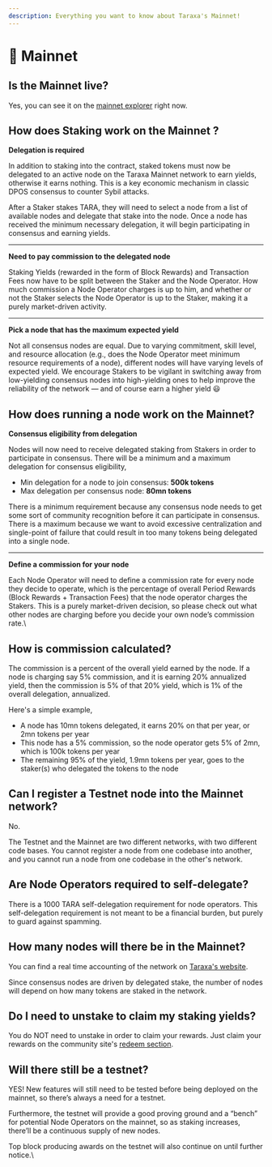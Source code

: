 ```yaml
---
description: Everything you want to know about Taraxa's Mainnet!
---
```


# 🌱 Mainnet

## Is the Mainnet live?  <a href="#f7c9" id="f7c9"></a>

Yes, you can see it on the [mainnet explorer](https://explorer.mainnet.taraxa.io/) right now.&#x20;

## &#x20;<a href="#c0e0" id="c0e0"></a>

## How does **S**taking work on the Mainnet ? <a href="#c0e0" id="c0e0"></a>

**Delegation is required**

In addition to staking into the contract, staked tokens must now be delegated to an active node on the Taraxa Mainnet network to earn yields, otherwise it earns nothing. This is a key economic mechanism in classic DPOS consensus to counter Sybil attacks.

After a Staker stakes TARA, they will need to select a node from a list of available nodes and delegate that stake into the node. Once a node has received the minimum necessary delegation, it will begin participating in consensus and earning yields.

****

**Need to pay commission to the delegated node**

Staking Yields (rewarded in the form of Block Rewards) and Transaction Fees now have to be split between the Staker and the Node Operator. How much commission a Node Operator charges is up to him, and whether or not the Staker selects the Node Operator is up to the Staker, making it a purely market-driven activity.

****

**Pick a node that has the maximum expected yield**

Not all consensus nodes are equal. Due to varying commitment, skill level, and resource allocation (e.g., does the Node Operator meet minimum resource requirements of a node), different nodes will have varying levels of expected yield. We encourage Stakers to be vigilant in switching away from low-yielding consensus nodes into high-yielding ones to help improve the reliability of the network — and of course earn a higher yield 😃

## &#x20;<a href="#dac8" id="dac8"></a>

## How does running a node work on the Mainnet? <a href="#dac8" id="dac8"></a>

**Consensus eligibility from delegation**

Nodes will now need to receive delegated staking from Stakers in order to participate in consensus. There will be a minimum and a maximum delegation for consensus eligibility,

* Min delegation for a node to join consensus: **500k tokens**
* Max delegation per consensus node: **80mn tokens**

There is a minimum requirement because any consensus node needs to get some sort of community recognition before it can participate in consensus. There is a maximum because we want to avoid excessive centralization and single-point of failure that could result in too many tokens being delegated into a single node.

****

**Define a commission for your node**

Each Node Operator will need to define a commission rate for every node they decide to operate, which is the percentage of overall Period Rewards (Block Rewards + Transaction Fees) that the node operator charges the Stakers. This is a purely market-driven decision, so please check out what other nodes are charging before you decide your own node’s commission rate.\


## How is commission calculated? <a href="#2fe0" id="2fe0"></a>

The commission is a percent of the overall yield earned by the node. If a node is charging say 5% commission, and it is earning 20% annualized yield, then the commission is 5% of that 20% yield, which is 1% of the overall delegation, annualized.&#x20;

Here's a simple example,&#x20;

* A node has 10mn tokens delegated, it earns 20% on that per year, or 2mn tokens per year
* This node has a 5% commission, so the node operator gets 5% of 2mn, which is 100k tokens per year&#x20;
* The remaining 95% of the yield, 1.9mn tokens per year, goes to the staker(s) who delegated the tokens to the node

## Can I register a Testnet node into the Mainnet network?  <a href="#2fe0" id="2fe0"></a>

No.&#x20;

The Testnet and the Mainnet are two different networks, with two different code bases. You cannot register a node from one codebase into another, and you cannot run a node from one codebase in the other's network.&#x20;

## Are Node Operators required to self-delegate? <a href="#2fe0" id="2fe0"></a>

There is a 1000 TARA self-delegation requirement for node operators. This self-delegation requirement is not meant to be a financial burden, but purely to guard against spamming.&#x20;

## How many nodes will there be in the Mainnet? <a href="#7a2a" id="7a2a"></a>

You can find a real time accounting of the network on [Taraxa's website](https://taraxa.io/node/).&#x20;

Since consensus nodes are driven by delegated stake, the number of nodes will depend on how many tokens are staked in the network.

## Do I need to unstake to claim my staking yields?  <a href="#b168" id="b168"></a>

You do NOT need to unstake in order to claim your rewards. Just claim your rewards on the community site's [redeem section](https://community.taraxa.io/redeem).&#x20;

## Will there still be a testnet? <a href="#b168" id="b168"></a>

YES! New features will still need to be tested before being deployed on the mainnet, so there’s always a need for a testnet.

Furthermore, the testnet will provide a good proving ground and a “bench” for potential Node Operators on the mainnet, so as staking increases, there’ll be a continuous supply of new nodes.

Top block producing awards on the testnet will also continue on until further notice.\


##

